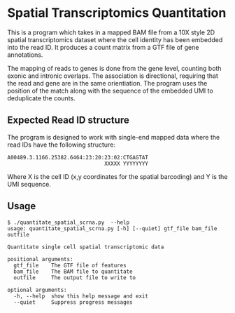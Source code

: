 # Spatial Transcriptomics Quantitation

This is a program which takes in a mapped BAM file from a 10X style 2D spatial transcriptomics dataset where the cell identity has been embedded into the read ID.  It produces a count matrix from a GTF file of gene annotations.

The mapping of reads to genes is done from the gene level, counting both exonic and intronic overlaps.  The association is directional, requiring that the read and gene are in the same orientiation.  The program uses the position of the match along with the sequence of the embedded UMI to deduplicate the counts.

## Expected Read ID structure
The program is designed to work with single-end mapped data where the read IDs have the following structure:

```
A00489.3.1166.25382.6464:23:20:23:02:CTGAGTAT
                               XXXXX YYYYYYYY
```

Where X is the cell ID (x,y coordinates for the spatial barcoding) and Y is the UMI sequence.

## Usage
```
$ ./quantitate_spatial_scrna.py  --help
usage: quantitate_spatial_scrna.py [-h] [--quiet] gtf_file bam_file outfile

Quantitate single cell spatial transcriptomic data

positional arguments:
  gtf_file    The GTF file of features
  bam_file    The BAM file to quantitate
  outfile     The output file to write to

optional arguments:
  -h, --help  show this help message and exit
  --quiet     Suppress progress messages
```
